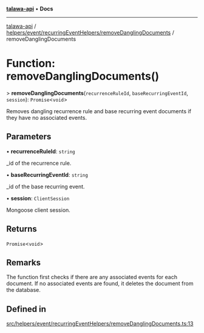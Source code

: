 [**talawa-api**](../../../../../README.md) • **Docs**

***

[talawa-api](../../../../../modules.md) / [helpers/event/recurringEventHelpers/removeDanglingDocuments](../README.md) / removeDanglingDocuments

# Function: removeDanglingDocuments()

\> **removeDanglingDocuments**(`recurrenceRuleId`, `baseRecurringEventId`, `session`): `Promise`\<`void`\>

Removes dangling recurrence rule and base recurring event documents if they have no associated events.

## Parameters

• **recurrenceRuleId**: `string`

_id of the recurrence rule.

• **baseRecurringEventId**: `string`

_id of the base recurring event.

• **session**: `ClientSession`

Mongoose client session.

## Returns

`Promise`\<`void`\>

## Remarks

The function first checks if there are any associated events for each document.
If no associated events are found, it deletes the document from the database.

## Defined in

[src/helpers/event/recurringEventHelpers/removeDanglingDocuments.ts:13](https://github.com/PalisadoesFoundation/talawa-api/blob/5e38dbf44e47f2fc703410fad29ab5c8f7f26c77/src/helpers/event/recurringEventHelpers/removeDanglingDocuments.ts#L13)

